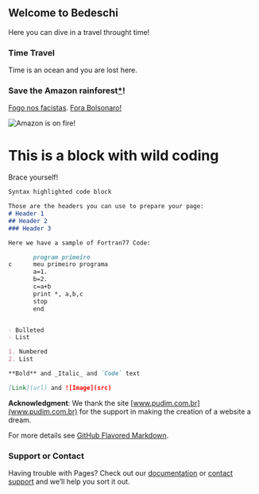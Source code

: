 ## Welcome to Bedeschi

Here you can dive in a travel throught time!

### Time Travel

Time is an ocean and you are lost here.

### Save the Amazon rainforest[*](https://www.greenpeace.org/international/act/stand-with-the-guardians-of-the-amazon/)!

[Fogo nos facistas](https://www.facebook.com/OficialChicoCesar/videos/297013281013676/?v=297013281013676). [Fora Bolsonaro!](https://www.facebook.com/ForaBolsonaroBR/)

![Amazon is on fire!](https://www.greenme.com.br/images/informar-se/ambiente/fogo-amazonia.jpg)

# This is a block with wild coding

Brace yourself!

```markdown
Syntax highlighted code block

Those are the headers you can use to prepare your page:
# Header 1
## Header 2
### Header 3

Here we have a sample of Fortran77 Code:

       program primeiro
c      meu primeiro programa
       a=1.
       b=2.
       c=a+b
       print *, a,b,c
       stop
       end


- Bulleted
- List

1. Numbered
2. List

**Bold** and _Italic_ and `Code` text

[Link](url) and ![Image](src)
```

**Acknowledgment**: We thank the site [www.pudim.com.br](www.pudim.com.br) for the support in making the creation of a website a dream.

For more details see [GitHub Flavored Markdown](https://guides.github.com/features/mastering-markdown/).

### Support or Contact

Having trouble with Pages? Check out our [documentation](https://help.github.com/categories/github-pages-basics/) or [contact support](https://github.com/contact) and we’ll help you sort it out.

